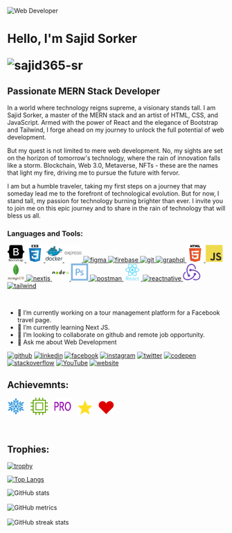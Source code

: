 ![Web Developer](https://media.licdn.com/dms/image/D5616AQE6sxEeAfyI_Q/profile-displaybackgroundimage-shrink_350_1400/0/1682586247384?e=1698278400&v=beta&t=uL0LbBGr-LNhseBssTX-zt7w92l85Ptk-ciY5187jG0)
# Hello, I'm Sajid Sorker <p align="left"> <img src="https://komarev.com/ghpvc/?username=sajid365-sr&label=Profile%20views&color=0e75b6&style=flat" alt="sajid365-sr" /> </p>
## Passionate MERN Stack Developer 


In a world where technology reigns supreme, a visionary stands tall. I am Sajid Sorker, a master of the MERN stack and an artist of HTML, CSS, and JavaScript. Armed with the power of React and the elegance of Bootstrap and Tailwind, I forge ahead on my journey to unlock the full potential of web development.

But my quest is not limited to mere web development. No, my sights are set on the horizon of tomorrow's technology, where the rain of innovation falls like a storm. Blockchain, Web 3.0, Metaverse, NFTs - these are the names that light my fire, driving me to pursue the future with fervor.

I am but a humble traveler, taking my first steps on a journey that may someday lead me to the forefront of technological evolution. But for now, I stand tall, my passion for technology burning brighter than ever. I invite you to join me on this epic journey and to share in the rain of technology that will bless us all.
<br />


<h3 align="left">Languages and Tools:</h3>
<p align="left"> <a href="https://getbootstrap.com" target="_blank" rel="noreferrer"> <img src="https://raw.githubusercontent.com/devicons/devicon/master/icons/bootstrap/bootstrap-plain-wordmark.svg" alt="bootstrap" width="40" height="40"/> </a> <a href="https://www.w3schools.com/css/" target="_blank" rel="noreferrer"> <img src="https://raw.githubusercontent.com/devicons/devicon/master/icons/css3/css3-original-wordmark.svg" alt="css3" width="40" height="40"/> </a> <a href="https://www.docker.com/" target="_blank" rel="noreferrer"> <img src="https://raw.githubusercontent.com/devicons/devicon/master/icons/docker/docker-original-wordmark.svg" alt="docker" width="40" height="40"/> </a> <a href="https://expressjs.com" target="_blank" rel="noreferrer"> <img src="https://raw.githubusercontent.com/devicons/devicon/master/icons/express/express-original-wordmark.svg" alt="express" width="40" height="40"/> </a> <a href="https://www.figma.com/" target="_blank" rel="noreferrer"> <img src="https://www.vectorlogo.zone/logos/figma/figma-icon.svg" alt="figma" width="40" height="40"/> </a> <a href="https://firebase.google.com/" target="_blank" rel="noreferrer"> <img src="https://www.vectorlogo.zone/logos/firebase/firebase-icon.svg" alt="firebase" width="40" height="40"/> </a> <a href="https://git-scm.com/" target="_blank" rel="noreferrer"> <img src="https://www.vectorlogo.zone/logos/git-scm/git-scm-icon.svg" alt="git" width="40" height="40"/> </a> <a href="https://graphql.org" target="_blank" rel="noreferrer"> <img src="https://www.vectorlogo.zone/logos/graphql/graphql-icon.svg" alt="graphql" width="40" height="40"/> </a> <a href="https://www.w3.org/html/" target="_blank" rel="noreferrer"> <img src="https://raw.githubusercontent.com/devicons/devicon/master/icons/html5/html5-original-wordmark.svg" alt="html5" width="40" height="40"/> </a> <a href="https://developer.mozilla.org/en-US/docs/Web/JavaScript" target="_blank" rel="noreferrer"> <img src="https://raw.githubusercontent.com/devicons/devicon/master/icons/javascript/javascript-original.svg" alt="javascript" width="40" height="40"/> </a> <a href="https://www.mongodb.com/" target="_blank" rel="noreferrer"> <img src="https://raw.githubusercontent.com/devicons/devicon/master/icons/mongodb/mongodb-original-wordmark.svg" alt="mongodb" width="40" height="40"/> </a> <a href="https://nextjs.org/" target="_blank" rel="noreferrer"> <img src="https://cdn.worldvectorlogo.com/logos/nextjs-2.svg" alt="nextjs" width="40" height="40"/> </a> <a href="https://nodejs.org" target="_blank" rel="noreferrer"> <img src="https://raw.githubusercontent.com/devicons/devicon/master/icons/nodejs/nodejs-original-wordmark.svg" alt="nodejs" width="40" height="40"/> </a> <a href="https://www.photoshop.com/en" target="_blank" rel="noreferrer"> <img src="https://raw.githubusercontent.com/devicons/devicon/master/icons/photoshop/photoshop-line.svg" alt="photoshop" width="40" height="40"/> </a> <a href="https://postman.com" target="_blank" rel="noreferrer"> <img src="https://www.vectorlogo.zone/logos/getpostman/getpostman-icon.svg" alt="postman" width="40" height="40"/> </a> <a href="https://reactjs.org/" target="_blank" rel="noreferrer"> <img src="https://raw.githubusercontent.com/devicons/devicon/master/icons/react/react-original-wordmark.svg" alt="react" width="40" height="40"/> </a> <a href="https://reactnative.dev/" target="_blank" rel="noreferrer"> <img src="https://reactnative.dev/img/header_logo.svg" alt="reactnative" width="40" height="40"/> </a> <a href="https://redux.js.org" target="_blank" rel="noreferrer"> <img src="https://raw.githubusercontent.com/devicons/devicon/master/icons/redux/redux-original.svg" alt="redux" width="40" height="40"/> </a> <a href="https://tailwindcss.com/" target="_blank" rel="noreferrer"> <img src="https://www.vectorlogo.zone/logos/tailwindcss/tailwindcss-icon.svg" alt="tailwind" width="40" height="40"/> </a> </p>

<br />


- 🔭 I’m currently working on a tour management platform for a Facebook travel page. 
- 🌱 I’m currently learning Next JS. 
- 👯 I’m looking to collaborate on github and remote job opportunity. 
- 💬 Ask me about Web Development 

[<img src='https://cdn.jsdelivr.net/npm/simple-icons@3.0.1/icons/github.svg' alt='github' height='40'>](https://github.com/sajid365-sr)  [<img src='https://cdn.jsdelivr.net/npm/simple-icons@3.0.1/icons/linkedin.svg' alt='linkedin' height='40'>](https://www.linkedin.com/in/sajid365-sr/)  [<img src='https://cdn.jsdelivr.net/npm/simple-icons@3.0.1/icons/facebook.svg' alt='facebook' height='40'>](https://www.facebook.com/sajidsorker)  [<img src='https://cdn.jsdelivr.net/npm/simple-icons@3.0.1/icons/instagram.svg' alt='instagram' height='40'>](https://www.instagram.com/sajid365_sr/)  [<img src='https://cdn.jsdelivr.net/npm/simple-icons@3.0.1/icons/twitter.svg' alt='twitter' height='40'>](https://twitter.com/sajid365_sr)  [<img src='https://cdn.jsdelivr.net/npm/simple-icons@3.0.1/icons/codepen.svg' alt='codepen' height='40'>](https://codepen.io/Sajid-Sorker)  [<img src='https://cdn.jsdelivr.net/npm/simple-icons@3.0.1/icons/stackoverflow.svg' alt='stackoverflow' height='40'>](https://stackoverflow.com/users/20034263/sajid-sorker)  [<img src='https://cdn.jsdelivr.net/npm/simple-icons@3.0.1/icons/youtube.svg' alt='YouTube' height='40'>](https://www.youtube.com/channel/UCo9XC1dtH70QgNcumAmVPDA)  [<img src='https://cdn.jsdelivr.net/npm/simple-icons@3.0.1/icons/icloud.svg' alt='website' height='40'>](https://sajidsorker.com/)  


## Achievemnts:
<a href='https://archiveprogram.github.com/'><img src='https://raw.githubusercontent.com/acervenky/animated-github-badges/master/assets/acbadge.gif' width='40' height='40'></a> <a href='https://docs.github.com/en/developers'><img src='https://raw.githubusercontent.com/acervenky/animated-github-badges/master/assets/devbadge.gif' width='40' height='40'></a> <a href='https://github.com/pricing'><img src='https://raw.githubusercontent.com/acervenky/animated-github-badges/master/assets/pro.gif' width='40' height='40'></a> <a href='https://stars.github.com/'><img src='https://raw.githubusercontent.com/acervenky/animated-github-badges/master/assets/starbadge.gif' width='35' height='35'></a> <a href='https://docs.github.com/en/github/supporting-the-open-source-community-with-github-sponsors'><img src='https://raw.githubusercontent.com/acervenky/animated-github-badges/master/assets/sponsorbadge.gif' width='35' height='35'></a> 
<br /> <br /><br />

## Trophies:
[![trophy](https://github-profile-trophy.vercel.app/?username=sajid365-sr&theme=onedark)](https://github.com/ryo-ma/github-profile-trophy)
<br />

[![Top Langs](https://github-readme-stats.vercel.app/api/top-langs/?username=sajid365-sr)](https://github.com/anuraghazra/github-readme-stats)
<br />

![GitHub stats](https://github-readme-stats.vercel.app/api?username=sajid365-sr&show_icons=true&count_private=true)  
<br />
![GitHub metrics](https://metrics.lecoq.io/sajid365-sr)  
<br />
![GitHub streak stats](https://streak-stats.demolab.com/?user=sajid365-sr)  


